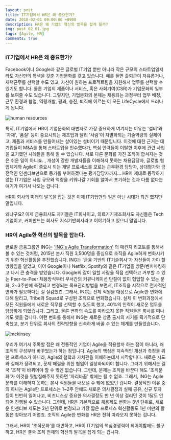 ```yaml
---
layout: post
title: IT기업에서 HR은 왜 중요한가?
date: 2018-02-01 09:00:00 +0900
description: HR은 왜 기업의 혁신의 발목을 잡게 될까?
img: post_02_01.jpg 
tags: [Agile, HR]
comments: true
---
```


### IT기업에서 HR은 왜 중요한가?

Facebook이나 Google과 같은 글로벌 IT기업 뿐만 아니라 작은 규모의 스타트업일지라도 자신만의 특색을 갖춘 기업문화를 갖고 있습니다. 예를 들면 출퇴근이 자유롭거나, 재택근무를 선택할 수도 있고, 자신이 원하는 프로젝트팀을 지원해서 업무를 선택할 수 있기도 합니다. 물론 기업의 제품이나 서비스, 혹은 사회기여(CSR)가 기업문화의 일부를 보여줄 수도 있습니다. 그렇지만, 기업문화의 본체는 채용되는 과정부터 업무 배정, 근무 환경과 협업, 역량개발, 평과, 승진, 퇴직에 이르는 이 모든 LifeCycle에서 드러나게 됩니다. 



![human resources](http://www.thebluediamondgallery.com/pictures/human-resources.jpg)



특히, IT기업에서 HR이 기업문화의 대변자로 가장 중요하게 여겨지는 이유는 '설비'와 '자재', '품질' 등이 중요시되는 제조업과 달리 '사람'이 차별화되는 기술역량의 실체이고, 제품과 서비스를 만들어내는 살아있는 설비이기 때문입니다. 이것에 대한 근거는 대기업들이 M&A를 통해 스타트업을 인수했다가, 핵심 인력들이 이탈한 이후에 관련 사업을 포기했던 사례들을 통해 알 수 있습니다. 서로 다른 문화를 가진 조직이 합쳐지는 것은 쉬운 일이 아니죠. , 개성이 강한 개발자들을 이해하지 못하는 채용담당자, 글로벌 협업체계와 Agile이 중요시 되는 개발 프로세스를 모르는 근무환경 담당자, 상대평가와 금전적인 인센티브만으로 동기를 부여하겠다는 평가담당자까지... HR이 제대로 동작하지 않는 IT기업은 사업 규모와 역량을 키워나갈 기회를 알아서 포기하는 것과 다름 없다는 얘기가 여기서 나오는 겁니다.

HR이 회사의 미래의 발목을 잡는 것은 이제 IT기업만의 일은 아닌 시대가 되긴 했지만 말입니다.

왜냐구요? 이제 금융회사도 자기들은 IT회사이고, 의료기기제조회사도 자신들은 Tech 기업이고, 커피만드는 회사도 지식기반회사라고 이야기하고 있으니 말입니다.



### HR이 Agile한 혁신의 발목을 잡는다.

글로벌 금융그룹인 ING는 ['ING's Agile Transformation'](https://www.mckinsey.com/industries/financial-services/our-insights/ings-agile-transformation#0) 의 매킨지 리포트를 통해서 볼 수 있는 것처럼, 2015년 본사 직원 3,500명을 중심으로 조직을 Agile하게 변화시키기 위한 혁신활동을 추진했습니다. ING는 '금융 기반의 IT기술회사'가  자신들이 가야 할 방향임을 알았고, 이어 Google이나 Netfilx, Spotify와 같은 IT기업을 방문/벤치마킹하고 나서 큰 충격을 받았습니다. Google의 같이 일할 사람을 직접 선택하고 거부할 수 있는 Peer-to-Peer 채용방식부터 부서간의 커뮤니케이션 단절이 없이 협업할 수 있는 문화, 2~3주만에 측정되고 변경되는 목표관리방법을 보면서, IT조직을 시작으로 전사적인 변화가 필요하다는 걸 실감했죠. 그래서, ING는 전체 직원을 대상으로 Agile한 변화에 대해 알리고, Tribe와 Squad로 구성된 조직으로 변화했습니다. 실제 이 변화과정에서 모든 직원들에게 새로운 직무를 선택할 수 있도록 했고, 40%의 인력이 새로운 업무를 담당하게 되었습니다. 그리고, 물론 변화의 속도를 따라오지 못한 직원들은 회사를 떠나기도 했을 겁니다. 이런 변화를 통해서 ING는 새로운 상품 출시의 시기를 획기적으로 단축했고, 분기 단위로 회사의 전략방향을 신속하게 바꿀 수 있는 체계를 만들었습니다.



![mckinsey](https://www.mckinsey.com/~/media/McKinsey/Industries/Financial%20Services/Our%20Insights/INGs%20agile%20transformation/SVG%20QWeb_ING_ex1.ashx)



우리가 여기서 주목할 점은 왜 전통적인 기업이 Agile을 적용할까 하는 점이 아니라, 왜 조직의 구성부터 바꾸었는가 하는 점입니다. Agile의 핵심은 지속적인 개선과 측정을 위한 프로세스가 아니라, Agile의 철학과 가치관을 이해하는데서 시작합니다. 새로운 시도와 실패가 장려되고, 문제 해결을 위한 협업이 일상화되어야 합니다. 그러기 위해서는 결국 '조직'이 바뀌어야 할 수 밖엔 없습니다. 그런데, 문제는 조직을 바꾼다 해도 '조직문화'가 이것을 뒷받침해주지 못하면 '자리바꿈' 밖에는 될 수 없죠. 그래서, ING는 Agile 문화를 이해하지 못하는 본사 직원들을 내보낼 수 밖에 없었던 겁니다. 결정적인 이유 중의 하나는 Agile한 프로세스는 1~2주 안에도 새로운 의사결정과 실패 공유, 신규 투자 등이 빈번히 일어나고, 비즈니스상 중요한 의사결정도 반 년 이상 걸리던 것이 1달도 안되어 진행될 수 있습니다. 그런데, HR은 기본적으로 채용제도 변화는 3년 단위로, 새로운 인센티브 제도는 2년 단위로 변경되고 가장 짧은 프로세스 혁신활동도 1년 미만의 활동은 찾아보기 어렵죠. 조직의 Agile한 변화를 HR은 전혀 따라오지 못하는 겁니다.

그래서, HR이 '조직문화'를 대변하고, HR이 IT기업의 핵심경쟁력이 되어야함에도 불구하고, HR은 결국 조직 전체의 혁신의 발목을 잡게 되는 겁니다.
